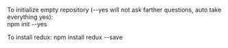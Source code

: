 To initialize empty repository (--yes will not ask farther questions, auto take everything yes): <br>
npm init --yes

To install redux: 
npm install redux --save


